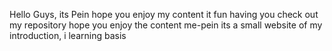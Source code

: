 Hello Guys, its Pein
hope you enjoy my content
it fun having you check out my repository hope you enjoy the content
me-pein its a small website of my introduction, i learning basis
